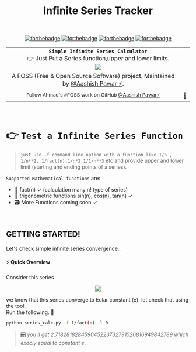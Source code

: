 <div align="center">
	<h1>Infinite Series Tracker </h1>
    <br>

[![forthebadge](https://forthebadge.com/images/badges/made-with-python.svg)](https://forthebadge.com)
[![forthebadge](https://forthebadge.com/images/badges/not-an-issue.svg)](https://forthebadge.com)
[![forthebadge](https://forthebadge.com/images/badges/built-with-love.svg)](https://forthebadge.com) 
[![forthebadge](https://forthebadge.com/images/badges/check-it-out.svg)](https://forthebadge.com)

<!-- $\sum_{i=1}^{10} t_i$ -->
<!-- ![equation](https://latex.codecogs.com/svg.latex?\sum_{n=0}^{100000}%20f(n)) -->

<table width='100%' align="center">
    <tr align='center'>
        <td align='center' width='100%' colspan='2'>
           <strong>
           <code>Simple Infinite Series Calculator</code></strong><br />
            👉 Just Put a Series function,upper and lower limits.
            <br>
            <img src="https://latex.codecogs.com/svg.latex?\sum_{n=0}^{100000}%20f(n)">
        </td>
    </tr>
    <tr align='center' >
        <td align='center'>
            A FOSS (Free & Open Source Software) project. Maintained by <a href='https://github.com/pawarashish564'>@Aashish Pawar ⚡</a>.
        </td>
    </tr>
<tr align='center'  width='100%'><td align='center'><sup> Follow Ahmad's #FOSS work on GitHub <a href='https://github.com/Pawarashish564'>@Aashish Pawar⚡</a> 
</a></sup></td><td align='center'>🙌</td></tr>
</table>

</div>

<br>

# 👉 `Test a Infinite Series Function`

> `just use -f command line option with a function like 1/n , 1/n**2, 1/fact(n),1/n*2,1/1/n**3` etc and provide upper and lower limit (starting and ending points of a series).

`Supported Mathematical functions` are:

- 🥞 fact(n) ✓ (calculation many n! type of series)
- 🤠 trigonometric functions sin(n), cos(n), tan(n) ✓
- 🗃 More Functions coming soon ✓
<!-- - 🐎 sqrt ✓ -->
<!-- - 💯 other series functions ✓ -->
<br>

## GETTING STARTED!

Let's check simple infinite series convergence..

#### ⚡️ Quick Overview
Consider this series 
<br>
<p align="center">
<img src="https://latex.codecogs.com/svg.latex?\sum_{n=0}^{%20\infty%20}%201/n!">
</p>
we know that this series converge to Eular constant (e). let check that using the tool.
<br>
Run the following. 💯

```sh
python series_calc.py -f 1/fact(n) -l 0
```


> 🎛   _you'll get 2.718281828459045223732791526816949842789 which exacly equal to constant e_.


